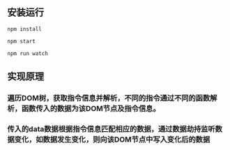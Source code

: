 ## 安装运行
```git 
npm install
```

```git 
npm start
```

```git 
npm run watch
```

## 实现原理

### 遍历DOM树，获取指令信息并解析，不同的指令通过不同的函数解析，函数传入的数据为该DOM节点及指令信息。
### 传入的data数据根据指令信息匹配相应的数据，通过数据劫持监听数据变化，如数据发生变化，则向该DOM节点中写入变化后的数据